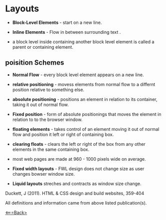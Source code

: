 # Layouts

* **Block-Level Elements** - start on a new line.   

* **Inline Elements** - Flow in between surrounding text .
 
 * a block level inside containing another block level element is called a parent or containing element.

## poisition Schemes 

* **Normal Flow** - every block level element appears on a new line.

* **relative positioning** - movess elements from normal flow to a differnt position relative to something else.

* **absolute positioning** - positions an element in relation to its container, taking it out of normal flow.

* **Fixed position** - form of absolute positionings that moves the element in relation to to the browser window.

* **floating elements** - takes control of an element moving it out of normal flow and position it left or right of containing box.

* **clearing floats** - clears the left or right of the box from any other elements in the same containing box.

* most web pages are made at 960 - 1000 pixels wide on average.

* **Fixed width layouts** - FWL design does not change size as user changes bowser window size.

* **Liquid layouts** streches and contracts as window size change.

Duckett, J (2011). HTML & CSS design and build websites, 359-404 <br>


All definitions and information came from above listed publication(s).

[<===Back>](README.md)